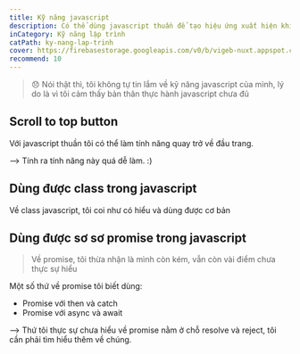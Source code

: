 ```yaml
---
title: Kỹ năng javascript
description: Có thể dùng javascript thuần để tạo hiệu ứng xuất hiện khi scroll, quay về đầu trang, infinite scroll (giống như facebook, lướt không hết bài viết),...
inCategory: Kỹ năng lập trình
catPath: ky-nang-lap-trinh
cover: https://firebasestorage.googleapis.com/v0/b/vigeb-nuxt.appspot.com/o/ky-nang-javascript-vigeb.webp?alt=media&token=447f68cc-23b9-431e-8148-a41ba3fabf52
recommend: 10
---
```


> 😞 Nói thật thì, tôi không tự tin lắm về kỹ năng javascript của mình, lý do là vì tôi cảm thấy bản thân thực hành javascript chưa đủ

## Scroll to top button

Với javascript thuần tôi có thể làm tính năng quay trở về đầu trang.

--> Tính ra tính năng này quá dễ làm. :)

## Dùng được class trong javascript

Về class javascript, tôi coi như có hiểu và dùng được cơ bản

## Dùng được sơ sơ promise trong javascript

> Về promise, tôi thừa nhận là mình còn kém, vẫn còn vài điểm chưa thực sự hiểu

Một số thứ về promise tôi biết dùng:

- Promise với then và catch
- Promise với async và await

--> Thứ tôi thực sự chưa hiểu về promise nằm ở chỗ resolve và reject, tôi cần phải tìm hiểu thêm về chúng.